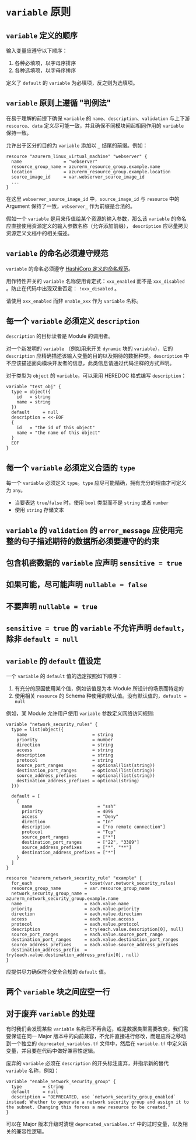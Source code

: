 # `variable` 原则

## `variable` 定义的顺序

输入变量应遵守以下顺序：

1. 各种必填项，以字母序排序
2. 各种选填项，以字母序排序

定义了 `default` 的 `variable` 为必填项，反之则为选填项。

## `variable` 原则上遵循 "判例法"

在易于理解的前提下确保 `variable` 的 `name`、`description`、`validation` 与上下游 `resource`、`data` 定义尽可能一致，并且确保不同模块间起相同作用的 `variable` 保持一致。

允许出于区分的目的为 `variable` 添加以 `_` 结尾的前缀。例如：

```hcl
resource "azurerm_linux_virtual_machine" "webserver" {
  name                = "webserver"
  resource_group_name = azurerm_resource_group.example.name
  location            = azurerm_resource_group.example.location
  source_image_id     = var.webserver_source_image_id
  ...
}
```

在这里 `webserver_source_image_id` 中，`source_image_id` 与 `resource` 中的 Argument 保持了一致，`webserver_` 作为前缀是合法的。

假如一个 `variable` 是用来传值给某个资源的输入参数，那么该 `variable` 的命名应直接使用资源定义的输入参数名称（允许添加前缀）， `description` 应尽量拷贝资源定义文档中的相关描述。

## `variable` 的命名必须遵守规范

`variable` 的命名必须遵守 [HashiCorp 定义的命名规范](https://www.terraform.io/docs/extend/best-practices/naming.html)。

用作特性开关的 `variable` 名称使用肯定式：`xxx_enabled` 而不是 `xxx_disabled` 。防止在代码中出现双重否定： `!xxx_disabled` 。

请使用 `xxx_enabled` 而非 `enable_xxx` 作为 `variable` 名称。

## 每一个 `variable` 必须定义 `description`

`description` 的目标读者是 Module 的调用者。

对一个新发明的 `variable` （例如用来开关 `dynamic` 块的 `variable`），它的 `description` 应精确描述该输入变量的目的以及期待的数据种类。`description` 中不应该描述面向模块开发者的信息，此类信息请通过代码注释的方式声明。

对于类型为 `object` 的 `variable`，可以采用 HEREDOC 格式编写 `description`：

```hcl
variable "test_obj" {
  type = object({
    id   = string
    name = string
  })
  default     = null
  description = <<-EOF
  {
    id   = "the id of this object"
    name = "the name of this object"
  }
  EOF
}
```

## 每一个 `variable` 必须定义合适的 `type`

每一个 `variable` 必须定义 `type`。`type` 应尽可能精确，拥有充分的理由才可定义为 `any`。

* 当要表达 `true`/`false` 时，使用 `bool` 类型而不是 `string` 或者 `number`
* 使用 `string` 存储文本

## `variable` 的 `validation` 的 `error_message` 应使用完整的句子描述期待的数据所必须要遵守的约束

## 包含机密数据的 `variable` 应声明 `sensitive = true`

## 如果可能，尽可能声明 `nullable = false`

## 不要声明 `nullable = true`

## `sensitive = true` 的 `variable` 不允许声明 `default`，除非 `default = null`

## `variable` 的 `default` 值设定

一个 `variable` 的 `default` 值的选定按照如下顺序：

1. 有充分的原因使用某个值，例如该值是为本 Module 所设计的场景而特定的
2. 使用相关 `resource` 的 Schema 种使用的默认值。没有默认值的，`default = null`

例如，某 Module 允许用户使用 `variable` 参数定义网络访问规则:

```hcl
variable "network_security_rules" {
  type = list(object({
    name                         = string
    priority                     = number
    direction                    = string
    access                       = string
    description                  = string
    protocol                     = string
    source_port_ranges           = optional(list(string))
    destination_port_ranges      = optional(list(string))
    source_address_prefixes      = optional(list(string))
    destination_address_prefixes = optional(string)
  }))

  default = [
    {
      name                         = "ssh"
      priority                     = 4096
      access                       = "Deny"
      direction                    = "In"
      description                  = ["no remote connection"]
      protocol                     = "Tcp"
      source_port_ranges           = ["*"]
      destination_port_ranges      = ["22", "3389"]
      source_address_prefixes      = ["*", "**"]
      destination_address_prefixes = ["*"]
    }
  ]
}

resource "azurerm_network_security_rule" "example" {
  for_each                    = toset(var.network_security_rules)
  resource_group_name         = var.resource_group_name
  network_security_group_name = azurerm_network_security_group.example.name
  name                        = each.value.name
  priority                    = each.value.priority
  direction                   = each.value.direction
  access                      = each.value.access
  protocol                    = each.value.protocol
  description                 = try(each.value.description[0], null)
  source_port_ranges          = each.value.source_port_range
  destination_port_ranges     = each.value.destination_port_ranges
  source_address_prefixes     = each.value.source_address_prefixes
  destination_address_prefix  = try(each.value.destination_address_prefix[0], null)
}
```

应提供尽力确保符合安全合规的 `default` 值。

## 两个 `variable` 块之间应空一行

## 对于废弃 `variable` 的处理

有时我们会发现某些 `variable` 名称已不再合适，或是数据类型需要改变，我们需要保证在同一 Major 版本中的向前兼容，不允许直接进行修改，而是应将之移动到一个独立的 `deprecated_variables.tf` 文件中，然后在 `variable.tf` 中定义新变量，并且要在代码中做好兼容性逻辑。

废弃的 `variable` 必须在 `description` 的开头标注废弃，并指示新的替代 `variable` 名称，例如：

```hcl
variable "enable_network_security_group" {
  type        = string
  default     = null
  description = "DEPRECATED, use `network_security_group_enabled` instead; Whether to generate a network security group and assign it to the subnet. Changing this forces a new resource to be created."
}
```

可以在 Major 版本升级时清理 `deprecated_variables.tf` 中的过时变量，以及相关的兼容性逻辑。
